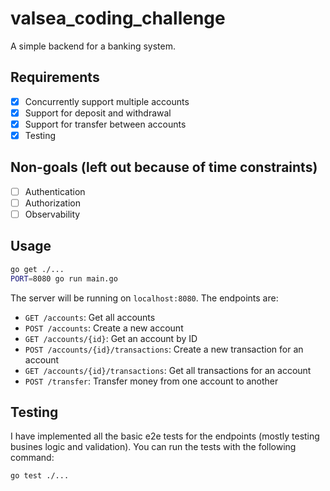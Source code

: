 # valsea_coding_challenge

A simple backend for a banking system.

## Requirements
- [x] Concurrently support multiple accounts
- [x] Support for deposit and withdrawal
- [x] Support for transfer between accounts
- [x] Testing

## Non-goals (left out because of time constraints)
- [ ] Authentication
- [ ] Authorization
- [ ] Observability

## Usage

```bash
go get ./...
PORT=8080 go run main.go
```

The server will be running on `localhost:8080`.
The endpoints are:
- `GET /accounts`: Get all accounts
- `POST /accounts`: Create a new account
- `GET /accounts/{id}`: Get an account by ID
- `POST /accounts/{id}/transactions`: Create a new transaction for an account
- `GET /accounts/{id}/transactions`: Get all transactions for an account
- `POST /transfer`: Transfer money from one account to another

## Testing

I have implemented all the basic e2e tests for the endpoints (mostly testing busines logic and validation). You can run the tests with the following command:

```bash
go test ./...
```